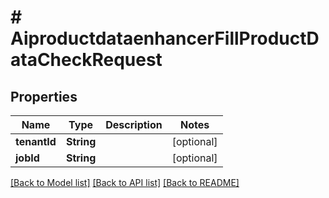 # # AiproductdataenhancerFillProductDataCheckRequest


## Properties 


Name | Type | Description | Notes
------------ | ------------- | ------------- | -------------
**tenantId**| **String** |   | [optional]
**jobId**| **String** |   | [optional]


[[Back to Model list]](../../README.md#models) [[Back to API list]](../../README.md#endpoints) [[Back to README]](../../README.md)

